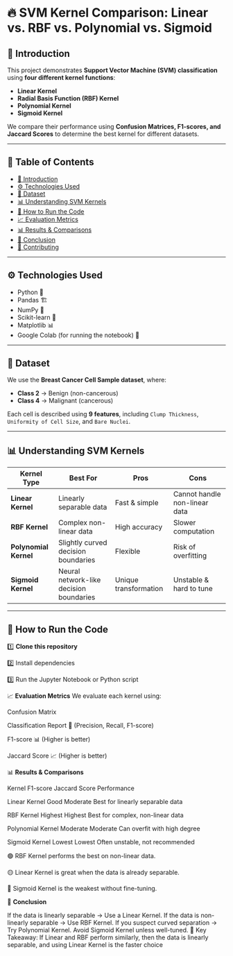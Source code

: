 # 🔥 SVM Kernel Comparison: Linear vs. RBF vs. Polynomial vs. Sigmoid

## 📌 Introduction
This project demonstrates **Support Vector Machine (SVM) classification** using **four different kernel functions**:
- **Linear Kernel**
- **Radial Basis Function (RBF) Kernel**
- **Polynomial Kernel**
- **Sigmoid Kernel**

We compare their performance using **Confusion Matrices, F1-scores, and Jaccard Scores** to determine the best kernel for different datasets.

---

## 📖 Table of Contents
- [📌 Introduction](#-introduction)
- [⚙️ Technologies Used](#️-technologies-used)
- [📂 Dataset](#-dataset)
- [📊 Understanding SVM Kernels](#-understanding-svm-kernels)
- [🚀 How to Run the Code](#-how-to-run-the-code)
- [📈 Evaluation Metrics](#-evaluation-metrics)
- [📊 Results & Comparisons](#-results--comparisons)
- [🎯 Conclusion](#-conclusion)
- [🤝 Contributing](#-contributing)

---

## ⚙️ Technologies Used
- Python 🐍
- Pandas 🏗
- NumPy 🔢
- Scikit-learn 🤖
- Matplotlib 📊
- Google Colab (for running the notebook) 📝

---

## 📂 Dataset
We use the **Breast Cancer Cell Sample dataset**, where:
- **Class 2** → Benign (non-cancerous)
- **Class 4** → Malignant (cancerous)

Each cell is described using **9 features**, including `Clump Thickness`, `Uniformity of Cell Size`, and `Bare Nuclei`.

---

## 📊 Understanding SVM Kernels
| Kernel Type  | Best For | Pros | Cons |
|-------------|----------|------|------|
| **Linear Kernel** | Linearly separable data | Fast & simple | Cannot handle non-linear data |
| **RBF Kernel** | Complex non-linear data | High accuracy | Slower computation |
| **Polynomial Kernel** | Slightly curved decision boundaries | Flexible | Risk of overfitting |
| **Sigmoid Kernel** | Neural network-like decision boundaries | Unique transformation | Unstable & hard to tune |

---

## 🚀 How to Run the Code
1️⃣ **Clone this repository**  

2️⃣ Install dependencies

3️⃣ Run the Jupyter Notebook or Python script


📈 **Evaluation Metrics**
We evaluate each kernel using:

Confusion Matrix 

Classification Report 📄 (Precision, Recall, F1-score)

F1-score 📊 (Higher is better)

Jaccard Score 📈 (Higher is better)


📊 **Results & Comparisons**

Kernel	F1-score	Jaccard Score	Performance

Linear Kernel	Good	Moderate	Best for linearly separable data

RBF Kernel	Highest	Highest	Best for complex, non-linear data

Polynomial Kernel	Moderate	Moderate	Can overfit with high degree

Sigmoid Kernel	Lowest	Lowest	Often unstable, not recommended

🟢 RBF Kernel performs the best on non-linear data.

🟡 Linear Kernel is great when the data is already separable.

🔴 Sigmoid Kernel is the weakest without fine-tuning.


🎯 **Conclusion**

If the data is linearly separable → Use a Linear Kernel.
If the data is non-linearly separable → Use RBF Kernel.
If you suspect curved separation → Try Polynomial Kernel.
Avoid Sigmoid Kernel unless well-tuned.
📌 Key Takeaway: If Linear and RBF perform similarly, then the data is linearly separable, and using Linear Kernel is the faster choice
